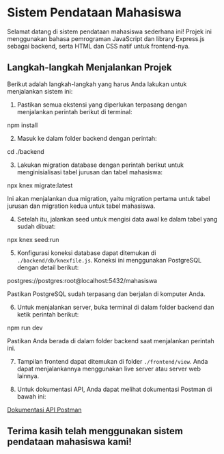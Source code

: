 # Sistem Pendataan Mahasiswa

Selamat datang di sistem pendataan mahasiswa sederhana ini! Projek ini menggunakan bahasa pemrograman JavaScript dan library Express.js sebagai backend, serta HTML dan CSS natif untuk frontend-nya.

## Langkah-langkah Menjalankan Projek

Berikut adalah langkah-langkah yang harus Anda lakukan untuk menjalankan sistem ini:

1. Pastikan semua ekstensi yang diperlukan terpasang dengan menjalankan perintah berikut di terminal:

npm install


2. Masuk ke dalam folder backend dengan perintah:

cd ./backend


3. Lakukan migration database dengan perintah berikut untuk menginisialisasi tabel jurusan dan tabel mahasiswa:

npx knex migrate:latest


Ini akan menjalankan dua migration, yaitu migration pertama untuk tabel jurusan dan migration kedua untuk tabel mahasiswa.

4. Setelah itu, jalankan seed untuk mengisi data awal ke dalam tabel yang sudah dibuat:

npx knex seed:run


5. Konfigurasi koneksi database dapat ditemukan di `./backend/db/knexfile.js`. Koneksi ini menggunakan PostgreSQL dengan detail berikut:

postgres://postgres:root@localhost:5432/mahasiswa


Pastikan PostgreSQL sudah terpasang dan berjalan di komputer Anda.

6. Untuk menjalankan server, buka terminal di dalam folder backend dan ketik perintah berikut:

npm run dev


Pastikan Anda berada di dalam folder backend saat menjalankan perintah ini.

7. Tampilan frontend dapat ditemukan di folder `./frontend/view`. Anda dapat menjalankannya menggunakan live server atau server web lainnya.

8. Untuk dokumentasi API, Anda dapat melihat dokumentasi Postman di bawah ini:

[Dokumentasi API Postman](link-ke-dokumentasi-api-postman)

## Terima kasih telah menggunakan sistem pendataan mahasiswa kami!
